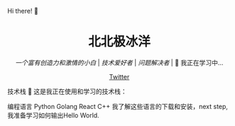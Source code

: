 Hi there! 👋
<h1 align="center">北北极冰洋</h1>
<p align="center">
  <em>一个富有创造力和激情的小白</em> | <em>技术爱好者</em> | <em>问题解决者</em> | 🌱 我正在学习中...
</p>
<p align="center">
  <a href="https://twitter.com/jingluo0">Twitter</a>
</p>
技术栈
🚀 这是我正在使用和学习的技术栈：

编程语言
Python
Golang
React
C++
我了解这些语言的下载和安装，next step,我准备学习如何输出Hello World.
